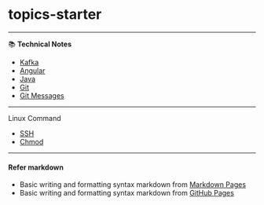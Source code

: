 # topics-starter
---
:books: **Technical Notes**


- [Kafka](https://github.com/pnguyen215/topics-starter/blob/master/kafka-starter.md "Kafka guide")
- [Angular](https://github.com/pnguyen215/topics-starter/blob/master/angular-starter.md "Angular guide")
- [Java](https://github.com/pnguyen215/topics-starter/blob/master/java-starter.md "Java guide")
- [Git](https://github.com/pnguyen215/topics-starter/blob/master/git-starter.md "Git guide")
- [Git Messages](https://github.com/pnguyen215/topics-starter/blob/master/git-messages-starter.md "Git messages guide")

---
Linux Command
- [SSH](https://github.com/pnguyen215/topics-starter/blob/master/ssh-starter.md "SSH guide")
- [Chmod](https://github.com/pnguyen215/topics-starter/blob/master/chmod-starter.md "Chmod guide")

***
#### Refer markdown

- Basic writing and formatting syntax markdown from [Markdown Pages](https://www.markdownguide.org/basic-syntax/)
- Basic writing and formatting syntax markdown from [GitHub Pages](https://docs.github.com/en/get-started/writing-on-github/getting-started-with-writing-and-formatting-on-github/basic-writing-and-formatting-syntax)
